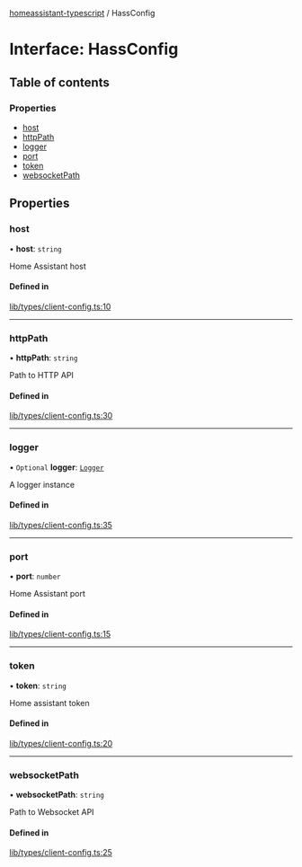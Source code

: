 [homeassistant-typescript](../README.md) / HassConfig

# Interface: HassConfig

## Table of contents

### Properties

- [host](HassConfig.md#host)
- [httpPath](HassConfig.md#httppath)
- [logger](HassConfig.md#logger)
- [port](HassConfig.md#port)
- [token](HassConfig.md#token)
- [websocketPath](HassConfig.md#websocketpath)

## Properties

### host

• **host**: `string`

Home Assistant host

#### Defined in

[lib/types/client-config.ts:10](https://github.com/benwainwright/hass-ts/blob/283d3f2/src/lib/types/client-config.ts#L10)

___

### httpPath

• **httpPath**: `string`

Path to HTTP API

#### Defined in

[lib/types/client-config.ts:30](https://github.com/benwainwright/hass-ts/blob/283d3f2/src/lib/types/client-config.ts#L30)

___

### logger

• `Optional` **logger**: [`Logger`](Logger.md)

A logger instance

#### Defined in

[lib/types/client-config.ts:35](https://github.com/benwainwright/hass-ts/blob/283d3f2/src/lib/types/client-config.ts#L35)

___

### port

• **port**: `number`

Home Assistant port

#### Defined in

[lib/types/client-config.ts:15](https://github.com/benwainwright/hass-ts/blob/283d3f2/src/lib/types/client-config.ts#L15)

___

### token

• **token**: `string`

Home assistant token

#### Defined in

[lib/types/client-config.ts:20](https://github.com/benwainwright/hass-ts/blob/283d3f2/src/lib/types/client-config.ts#L20)

___

### websocketPath

• **websocketPath**: `string`

Path to Websocket API

#### Defined in

[lib/types/client-config.ts:25](https://github.com/benwainwright/hass-ts/blob/283d3f2/src/lib/types/client-config.ts#L25)
